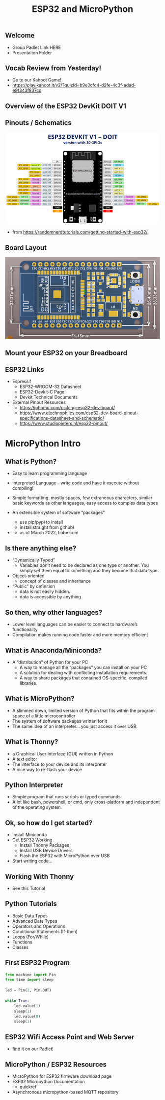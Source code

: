 ﻿---
title: ESP32 and MicroPython
---

## Welcome


* Group Padlet Link HERE
* Presentation Folder

## Vocab Review from Yesterday!


* Go to our Kahoot Game!
* https://play.kahoot.it/v2/?quizId=b9e3cfc4-d2fe-4c3f-adad-e9f343f837cd

## Overview of the ESP32 DevKit DOIT V1


<!-- 

## TL/DR


* RX0 / TX0 are used by the onboard silabs USB/serial chip and shouldn’t be used for UART in your project

-->

## Pinouts / Schematics


![](img0000.png)

* from https://randomnerdtutorials.com/getting-started-with-esp32/

## Board Layout

![](img0001.png)


## Mount your ESP32 on your Breadboard


## ESP32 Links

* Espressif
  * ESP32-WROOM-32 Datasheet
  * ESP32-Devkit-C Page
  * Devkit Technical Documents
* External Pinout Resources
  * https://johnmu.com/picking-esp32-dev-board/
  * https://www.etechnophiles.com/esp32-dev-board-pinout-specifications-datasheet-and-schematic/
  * https://www.studiopieters.nl/esp32-pinout/

# MicroPython Intro


## What is Python?


* Easy to learn programming language
* Interpreted Language - write code and have it execute without compiling!
* Simple formatting: mostly spaces, few extraneous characters, similar basic keywords as other languages, easy access to complex data types
* An extensible system of software “packages”
  * use pip/pypi to install
  * install straight from github!

* * as of March 2022, tiobe.com

## Is there anything else?


* “Dynamically Typed”
  * Variables don’t need to be declared as one type or another. You simply set them equal to something and they become that data type.
* Object-oriented
  * concept of classes and inheritance
* “Public” by definition
  * data is not easily hidden.
  * data is accessible by anything

## So then, why other languages?


* Lower level languages can be easier to connect to hardware’s functionality
* Compilation makes running code faster and more memory efficient

## What is Anaconda/Miniconda?


* A “distribution” of Python for your PC
  * A way to manage all the “packages” you can install on your PC
  * A solution for dealing with conflicting installation requirements.
  * A way to share packages that contained OS-specific, compiled libraries.

## What is MicroPython?


* A slimmed down, limited version of Python that fits within the program space of a little microcontroller
* The system of software packages written for it
* The same idea of an interpreter… you just access it over USB.

## What is Thonny?


  * a Graphical User Interface (GUI) written in Python
  * A text editor
  * The interface to your device and its interpreter
  * A nice way to re-flash your device

## Python Interpreter


* Simple program that runs scripts or typed commands.
* A lot like bash, powershell, or cmd, only cross-platform and independent of the operating system.

<!-- 

## Why do I need to use Anaconda?


* Many packages include libraries that are compiled specific to one operating system
* this requires a compiler, and understanding the compilation process in case it doesn’t work
* or, requires access to compiled packages
* * https://www.lfd.uci.edu/~gohlke/pythonlibs/

-->

## Ok, so how do I get started?


  * Install Miniconda
  * Get ESP32 Working
    * Install Thonny Packages
    * Install USB Device Drivers
    * Flash the ESP32 with MicroPython over USB
  * Start writing code…

## Working With Thonny


* See this Tutorial

## Python Tutorials


* Basic Data Types
* Advanced Data Types
* Operators and Operations
* Conditional Statements (If-then)
* Loops (For/While)
* Functions
* Classes

## First ESP32 Program

```python
from machine import Pin
from time import sleep

led = Pin(2, Pin.OUT)

while True:
    led.value(1)
    sleep(1)
    led.value(0)
    sleep(1)
```

## ESP32 Wifi Access Point and Web Server


* find it on our Padlet!

## MicroPython / ESP32 Resources


* MicroPython for ESP32 firmware download page
* ESP32 Micropython Documentation
  * quickref
* Asynchronous micropython-based MQTT repository

